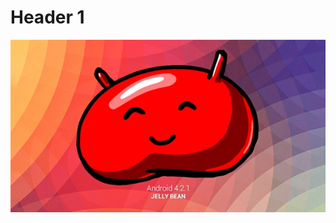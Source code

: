 
# Header 1

![image](https://raw.githubusercontent.com/jinxiuwuhan/jinxiuwuhan.github.io/master/asset/dfhsfhfh.png)
